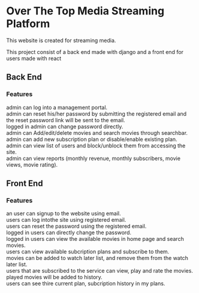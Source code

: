 # Over The Top Media Streaming Platform

This website is created for streaming media.

This project consist of a back end made with django and a front end for users made with react

## Back End

### Features

admin can log into a management portal.\
admin can reset his/her password by submitting the registered email and the reset password link will be sent to the email.\
logged in admin can change password directly.\
admin can Add/edit/delete movies and search movies through searchbar.\
admin can add new subscription plan or disable/enable existing plan.\
admin can view list of users and block/unblock them from accessing the site.\
admin can view reports (monthly revenue, monthly subscribers, movie views, movie rating).

## Front End

### Features

an user can signup to the website using email.\
users can log intothe site using registered email.\
users can reset the password using the registered email.\
logged in users can directly change the password.\
logged in users can view the available movies in home page and search movies.\
users can view available subcription plans and subscribe to them.\
movies can be added to watch later list, and remove them from the watch later list.\
users that are subscribed to the service can view, play and rate the movies.\
played movies will be added to history.\
users can see thire current plan, subcription history in my plans.